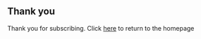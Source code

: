 ## Thank you

Thank you for subscribing. Click [here](https://thisdigitallife.github.io/ontwofeet/) to return to the homepage

